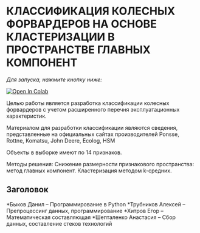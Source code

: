 # КЛАССИФИКАЦИЯ КОЛЕСНЫХ ФОРВАРДЕРОВ НА ОСНОВЕ КЛАСТЕРИЗАЦИИ В ПРОСТРАНСТВЕ ГЛАВНЫХ КОМПОНЕНТ

*Для запуска, нажмите кнопку ниже:*
 
 [![Open In Colab](https://colab.research.google.com/assets/colab-badge.svg)](https://colab.research.google.com/github/danielka777/Forwards/blob/main/ML_project.ipynb)


Целью работы является разработка классификации колесных форвардеров с учетом расширенного перечня эксплуатационных характеристик.

Материалом для разработки классификации являются сведения, представленные на официальных сайтах производителей Ponsse, Rottne, Komatsu, John Deere, Ecolog, HSM

Объекты в выборке имеют по 14 признаков.

Методы решения: Снижение размерности признакового пространства: метод главных компонент. 
Кластеризация методом k-средних.

## Заголовок
*Быков Данил – Программирование в Python
*Трубников Алексей – Препроцессинг данных, программирование
*Хитров Егор – Математическая составляющая
*Шепталенко Анастасия – Сбор данных, составление стеков технологий




